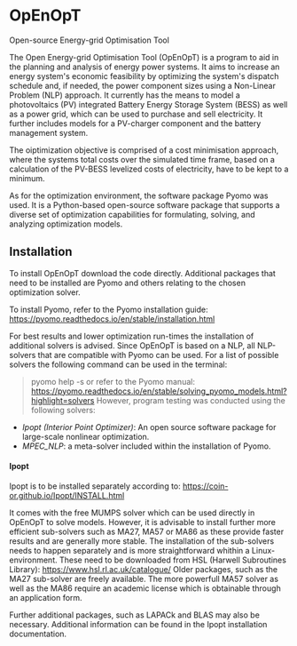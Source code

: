 # OpEnOpT
Open-source Energy-grid Optimisation Tool

The Open Energy-grid Optimisation Tool (OpEnOpT) is a program to aid in the planning and analysis of energy power systems. It aims to increase an energy system's economic feasibility by optimizing the system's dispatch schedule and, if needed, the power component sizes using a Non-Linear Problem (NLP) approach. 
It currently has the means to model a photovoltaics (PV) integrated Battery Energy Storage System (BESS) as well as a power grid, which can be used to purchase and sell electricity. It further includes models for a PV-charger component and the battery management system.

The oiptimization objective is comprised of a cost minimisation approach, where the systems total costs over the simulated time frame, based on a calculation of the PV-BESS levelized costs of electricity, have to be kept to a minimum.  

As for the optimization environment, the software package Pyomo was used. It is a Python-based open-source software package that supports a diverse set of optimization capabilities for formulating, solving, and analyzing optimization models.

## Installation
To install OpEnOpT download the code directly. Additional packages that need to be installed are Pyomo and others relating to the chosen optimization solver.

To install Pyomo, refer to the Pyomo installation guide: https://pyomo.readthedocs.io/en/stable/installation.html

For best results and lower optimization run-times the installation of additional solvers is advised. Since OpEnOpT is based on a NLP, all NLP-solvers that are compatible with Pyomo can be used. For a list of possible solvers the following command can be used in the terminal: 
> pyomo help -s
or refer to the Pyomo manual: https://pyomo.readthedocs.io/en/stable/solving_pyomo_models.html?highlight=solvers
However, program testing was conducted using the following solvers:
- *Ipopt (Interior Point Optimizer)*: An open source software package for large-scale nonlinear optimization. 
- *MPEC_NLP*: a meta-solver included within the installation of Pyomo. 


#### Ipopt
Ipopt is to be installed separately according to:
https://coin-or.github.io/Ipopt/INSTALL.html

It comes with the free MUMPS solver which can be used directly in OpEnOpT to solve models. However, it is advisable to install further more efficient sub-solvers such as MA27, MA57 or MA86 as these provide faster results and are generally more stable.
The installation of the sub-solvers needs to happen separately and is more straightforward whithin a Linux-environment. These need to be downloaded from HSL (Harwell Subroutines Library):
https://www.hsl.rl.ac.uk/catalogue/
Older packages, such as the MA27 sub-solver are freely available. The more powerfull MA57 solver as well as the MA86 require an academic license which is obtainable through an application form.

Further additional packages, such as LAPACk and BLAS may also be necessary. Additional information can be found in the Ipopt installation documentation.
